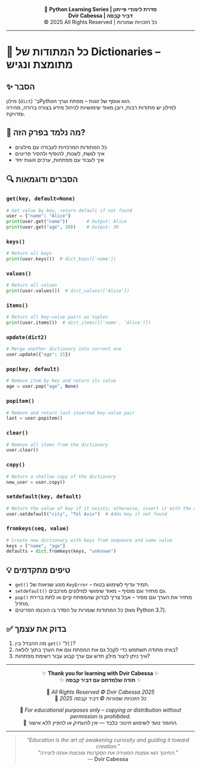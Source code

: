<!-- DC_HEADER_START -->
<div align="center">

🐍 **Python Learning Series | סדרת לימודי פייתון**  
**Dvir Cabessa | דביר קבסה**  
© 2025 All Rights Reserved | כל הזכויות שמורות

</div>

---
<!-- DC_HEADER_END -->

# 📘 כל המתודות של Dictionaries – מתומצת ונגיש

## ✨ הסבר

מילון (`dict`) ב־Python הוא אוסף של זוגות – מפתח וערך.  
למילון יש מתודות רבות, רובן מאוד שימושיות לניהול מידע בצורה ברורה, מהירה ומדויקת.

## 🧠 מה נלמד בפרק הזה?
- כל המתודות המרכזיות לעבודה עם מילונים
- איך לגשת, לשנות, להוסיף ולהסיר פריטים
- איך לעבוד עם מפתחות, ערכים וזוגות יחד

## 🔍 הסברים ודוגמאות

### `get(key, default=None)`
```python
# Get value by key, return default if not found
user = {"name": "Alice"}
print(user.get("name"))       # Output: Alice
print(user.get("age", 30))    # Output: 30
```

### `keys()`
```python
# Return all keys
print(user.keys())  # dict_keys(['name'])
```

### `values()`
```python
# Return all values
print(user.values())  # dict_values(['Alice'])
```

### `items()`
```python
# Return all key-value pairs as tuples
print(user.items())  # dict_items([('name', 'Alice')])
```

### `update(dict2)`
```python
# Merge another dictionary into current one
user.update({"age": 25})
```

### `pop(key, default)`
```python
# Remove item by key and return its value
age = user.pop("age", None)
```

### `popitem()`
```python
# Remove and return last inserted key-value pair
last = user.popitem()
```

### `clear()`
```python
# Remove all items from the dictionary
user.clear()
```

### `copy()`
```python
# Return a shallow copy of the dictionary
new_user = user.copy()
```

### `setdefault(key, default)`
```python
# Return the value of key if it exists; otherwise, insert it with the default
user.setdefault("city", "Tel Aviv")  # Adds key if not found
```

### `fromkeys(seq, value)`
```python
# Create new dictionary with keys from sequence and same value
keys = ["name", "age"]
defaults = dict.fromkeys(keys, "unknown")
```

## 💡 טיפים מתקדמים

* `get()` מונע שגיאות של `KeyError` – תמיד עדיף לשימוש בטוח.
* `setdefault()` גם מחזיר וגם מוסיף – מאוד שימושי למילונים מורכבים.
* `pop()` מחזיר את הערך וגם מסיר – אבל צריך לבדוק שהמפתח קיים או לתת ברירת מחדל.
* כל המתודות שומרות על הסדר בו הוכנסו הפריטים (מאז Python 3.7).

## ✅ בדוק את עצמך

1. מה ההבדל בין `get()` ל־`[]`?
2. באיזו מתודה תשתמש כדי לקבל גם את המפתח וגם את הערך בתוך לולאה?
3. איך ניתן ליצור מילון חדש עם ערך קבוע עבור רשימת מפתחות?

<!-- DC_FOOTER_START -->
---

<div align="center">

✨ **Thank you for learning with Dvir Cabessa** ✨  
✨ **תודה שלמדתם עם דביר קבסה** ✨  

📘 *All Rights Reserved © Dvir Cabessa 2025*  
📘 *כל הזכויות שמורות © דביר קבסה 2025*  

🔗 *For educational purposes only – copying or distribution without permission is prohibited.*  
🔗 *החומר נועד לשימוש חינוכי בלבד — אין להעתיק או להפיץ ללא אישור.*

---

> _"Education is the art of awakening curiosity and guiding it toward creation."_  
> _"החינוך הוא אמנות המעירה את הסקרנות ומכוונת אותה ליצירה."_  
> — **Dvir Cabessa**

</div>
<!-- DC_FOOTER_END -->

